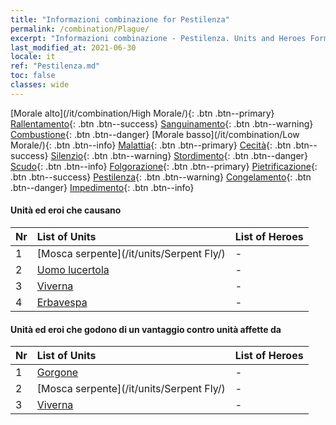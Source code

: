 ```yaml
---
title: "Informazioni combinazione for Pestilenza"
permalink: /combination/Plague/
excerpt: "Informazioni combinazione - Pestilenza. Units and Heroes Formation."
last_modified_at: 2021-06-30
locale: it
ref: "Pestilenza.md"
toc: false
classes: wide
---
```


  [Morale alto](/it/combination/High Morale/){: .btn .btn--primary} [Rallentamento](/it/combination/Slow/){: .btn .btn--success} [Sanguinamento](/it/combination/Bleeding/){: .btn .btn--warning} [Combustione](/it/combination/Burning/){: .btn .btn--danger} [Morale basso](/it/combination/Low Morale/){: .btn .btn--info} [Malattia](/it/combination/Disease/){: .btn .btn--primary} [Cecità](/it/combination/Blind/){: .btn .btn--success} [Silenzio](/it/combination/Silence/){: .btn .btn--warning} [Stordimento](/it/combination/Stun/){: .btn .btn--danger} [Scudo](/it/combination/Shield/){: .btn .btn--info} [Folgorazione](/it/combination/Static/){: .btn .btn--primary} [Pietrificazione](/it/combination/Petrify/){: .btn .btn--success} [Pestilenza](/it/combination/Plague/){: .btn .btn--warning} [Congelamento](/it/combination/Freeze/){: .btn .btn--danger} [Impedimento](/it/combination/Deterrence/){: .btn .btn--info} 


#### Unità ed eroi che causano <Pestilenza>

  | Nr |  List of Units  | List of Heroes | 
  |:---|:----------------|:---------------| 
  | 1 | [Mosca serpente](/it/units/Serpent Fly/) | - |
  | 2 | [Uomo lucertola](/it/units/Lizardman/) | - |
  | 3 | [Viverna](/it/units/Wyvern/) | - |
  | 4 | [Erbavespa](/it/units/Waspwort/) | - |


#### Unità ed eroi che godono di un vantaggio contro unità affette da <Pestilenza>

  | Nr |  List of Units  | List of Heroes | 
  |:---|:----------------|:---------------| 
  | 1 | [Gorgone](/it/units/Gorgon/) | - |
  | 2 | [Mosca serpente](/it/units/Serpent Fly/) | - |
  | 3 | [Viverna](/it/units/Wyvern/) | - |
